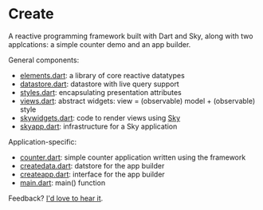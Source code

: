 # Create

A reactive programming framework built with Dart and Sky,
along with two applcations: a simple counter demo and an app builder.

General components:
- [elements.dart](https://github.com/domokit/create/blob/master/lib/elements.dart):
  a library of core reactive datatypes
- [datastore.dart](https://github.com/domokit/create/blob/master/lib/datastore.dart):
  datastore with live query support
- [styles.dart](https://github.com/domokit/create/blob/master/lib/styles.dart):
  encapsulating presentation attributes
- [views.dart](https://github.com/domokit/create/blob/master/lib/views.dart):
  abstract widgets: view = (observable) model + (observable) style
- [skywidgets.dart](https://github.com/domokit/create/blob/master/lib/skywidgets.dart):
  code to render views using [Sky](https://github.com/domokit/sky_engine)
- [skyapp.dart](https://github.com/domokit/create/blob/master/lib/skyapp.dart):
  infrastructure for a Sky application

Application-specific:
- [counter.dart](https://github.com/domokit/create/blob/master/lib/counter.dart):
  simple counter application written using the framework
- [createdata.dart](https://github.com/domokit/create/blob/master/lib/createdata.dart):
  datstore for the app builder
- [createapp.dart](https://github.com/domokit/create/blob/master/lib/createapp.dart):
  interface for the app builder
- [main.dart](https://github.com/domokit/create/blob/master/lib/main.dart):
  main() function

Feedback? [I'd love to hear it](mailto:dynin@google.com).

